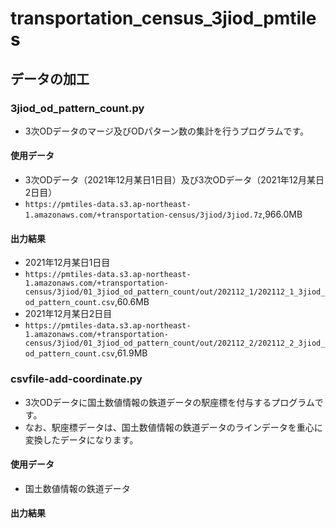 # transportation_census_3jiod_pmtiles

## データの加工
### 3jiod_od_pattern_count.py
- 3次ODデータのマージ及びODパターン数の集計を行うプログラムです。
#### 使用データ
- 3次ODデータ（2021年12月某日1日目）及び3次ODデータ（2021年12月某日2日目）
- `https://pmtiles-data.s3.ap-northeast-1.amazonaws.com/+transportation-census/3jiod/3jiod.7z`,966.0MB
#### 出力結果
- 2021年12月某日1日目
- `https://pmtiles-data.s3.ap-northeast-1.amazonaws.com/+transportation-census/3jiod/01_3jiod_od_pattern_count/out/202112_1/202112_1_3jiod_od_pattern_count.csv`,60.6MB
- 2021年12月某日2日目
- `https://pmtiles-data.s3.ap-northeast-1.amazonaws.com/+transportation-census/3jiod/01_3jiod_od_pattern_count/out/202112_2/202112_2_3jiod_od_pattern_count.csv`,61.9MB

### csvfile-add-coordinate.py
- 3次ODデータに国土数値情報の鉄道データの駅座標を付与するプログラムです。
- なお、駅座標データは、国土数値情報の鉄道データのラインデータを重心に変換したデータになります。
#### 使用データ
- 国土数値情報の鉄道データ

#### 出力結果
